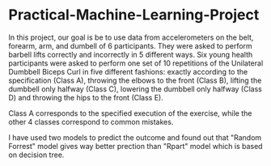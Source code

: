 # Practical-Machine-Learning-Project

In this project, our goal is be to use data from accelerometers on the belt, forearm, arm, and dumbell of 6 participants. They were asked to perform barbell lifts correctly and incorrectly in 5 different ways. Six young health participants were asked to perform one set of 10 repetitions of the Unilateral Dumbbell Biceps Curl in five different fashions: exactly according to the specification (Class A), throwing the elbows to the front (Class B), lifting the dumbbell only halfway (Class C), lowering the dumbbell only halfway (Class D) and throwing the hips to the front (Class E).

Class A corresponds to the specified execution of the exercise, while the other 4 classes correspond to common mistakes.

I have used two models to predict the outcome and found out that "Random Forrest" model gives way better prection than "Rpart" model which is based on decision tree.
